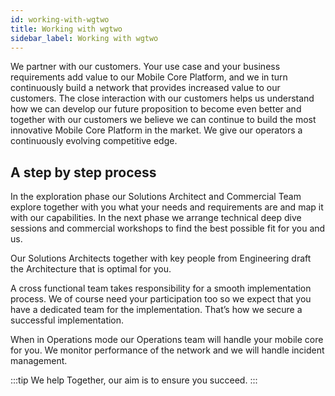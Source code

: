 ```yaml
---
id: working-with-wgtwo
title: Working with wgtwo
sidebar_label: Working with wgtwo
---
```


We partner with our customers. Your use case and your business requirements add value to our Mobile Core Platform, and we in turn continuously build a network that provides increased value to our customers. The close interaction with our customers helps us understand how we can develop our future proposition to become even better and together with our customers we believe we can continue to build the most innovative Mobile Core Platform in the market. We give our operators a continuously evolving competitive edge.

## A step by step process

In the exploration phase our Solutions Architect and Commercial Team explore together with you what your needs and requirements are and map it with our capabilities. In the next phase we arrange technical deep dive sessions and commercial workshops to find the best possible fit for you and us.

Our Solutions Architects together with key people from Engineering draft the Architecture that is optimal for you.

A cross functional team takes responsibility for a smooth implementation process. We of course need your participation too so we expect that you have a dedicated team for the implementation. That’s how we secure a successful implementation.

When in Operations mode our Operations team will handle your mobile core for you. We monitor performance of the network and we will handle incident management.

:::tip We help 
Together, our aim is to ensure you succeed.
:::